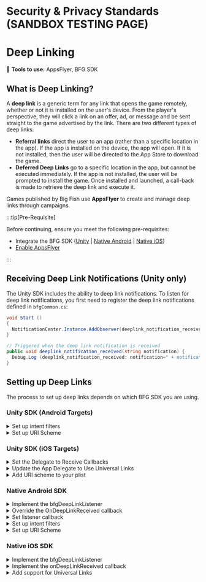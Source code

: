 # Security & Privacy Standards (SANDBOX TESTING PAGE)

# Deep Linking

:small_blue_diamond: **Tools to use:** AppsFlyer, BFG SDK

## What is Deep Linking?

A **deep link** is a generic term for any link that opens the game remotely, whether or not it is installed on the user's device. From the player's perspective, they will click a link on an offer, ad, or message and be sent straight to the game advertised by the link. There are two different types of deep links:

- **Referral links** direct the user to an app (rather than a specific location in the app). If the app is installed on the device, the app will open. If it is not installed, then the user will be directed to the App Store to download the game.
- **Deferred Deep Links** go to a specific location in the app, but cannot be executed immediately. If the app is not installed, the user will be prompted to install the game. Once installed and launched, a call-back is made to retrieve the deep link and execute it.

Games published by Big Fish use **AppsFlyer** to create and manage deep links through campaigns. 

:::tip[Pre-Requisite]

Before continuing, ensure you meet the following pre-requisites:

- Integrate the BFG SDK ([Unity](../bfgsdk/integrate-unitysdk) | [Native Android](../bfgsdk/integrate-androidsdk) | [Native iOS](../bfgsdk/integrate-iossdk))
- [Enable AppsFlyer](./tools-appsflyer#enabling-appsflyer)

:::

## Receiving Deep Link Notifications (Unity only)

The Unity SDK includes the ability to deep link notifications. To listen for deep link notifications, you first need to register the deep link notifications defined in ``bfgCommon.cs``: 

```csharp
void Start ()
{
  NotificationCenter.Instance.AddObserver(deeplink_notification_received, bfgCommon.NOTIFICATION_DEEPLINK_ONDEEPLINKRECEIVED);
}

// Triggered when the deep link notification is received
public void deeplink_notification_received(string notification) {
  Debug.Log (deeplink_notification_received: notification=" + notification);
}
```

## Setting up Deep Links

The process to set up deep links depends on which BFG SDK you are using. 

### Unity SDK (Android Targets)

<details>
  <summary>Set up intent filters</summary>

Your Big Fish producer will send you a code snippet of an intent filter to put into manifest file of your app. An **intent filter** determines the type of requests that come from another app component (such as AppsFlyer). To complete setup for deep links on Android, copy the intent-filter into the relevant ``<activity>`` on your AndroidManifest.xml file. The snippet contains the following values:

- The ``host`` value, provided by your Big Fish producer.
- The four-character pathPrefix, an auto-generated value from the AppsFlyer portal that is unique to your game.

Here is an example of the code snippet for an intent filter:

```xml
<intent-filter android:autoVerify="true">
  <action android:name="android.intent.action.VIEW" />
  <category android:name="android.intent.category.DEFAULT" />
  <category android:name="android.intent.category.BROWSABLE" />
  <data android:scheme="https"
    android:host="bfgsdk.onelink.me"
    android:pathPrefix="/yryN" />
</intentfilter>
```

</details>

<details>
  <summary>Set up URI Scheme</summary>

A URI scheme is a URL that leads users directly to your game, and is required for AppsFlyer links to work in Facebook. Whenever a Universal Link fails to open the app, the URI scheme can be used as a fallback to open the application.

Your Big Fish producer will provide you with the scheme you need to define in your manifest file. Add another filter to your manifest that handles specific deep link schemes for your game. In the following example, the scheme is ``bfgsample``. Include this filter right below the intent filter you previously added for AppsFlyer:

```xml
<intent-filter>
  <action android:name="android.intent.action.VIEW" />
  <category android:name="android.intent.category.DEFAULT" />
  <category android:name="android.intent.category.BROWSABLE" />
  <data android:scheme="bfgsample" />
</intent-filter>
```

</details>

### Unity SDK (iOS Targets)

<details>
  <summary>Set the Delegate to Receive Callbacks</summary>

1. Open the file, com.bfg.sdk/Runtime/Plugins/iOS/BFGUnityAppController.mm
2. In BFGUnityAppController.mm, add the following code to the ``didFinishLaunchingWithOptions`` method before initializing the BFG SDK:

```csharp
extern "C"
{
  void BfgDeepLinkDelegateWrapper_setDeepLinkListener();
}
-(BOOL)application:(UIApplication*) application didFinishLaunchingWithOptions:(NSDictionary*) options
{
  BfgDeepLinkDelegateWrapper_setDeepLinkListener();

  // Initialize the BFG SDK here

  return YES;
}
```

</details>

<details>
  <summary>Update the App Delegate to Use Universal Links</summary>

1. Open the file, com.bfg.sdk/Runtime/Plugins/iOS/BFGUnityAppController.mm
2. In BFGUnityAppController.mm, add another pass-through call to ``bfgManager``, which will update the App Delegate to use universal links through AppsFlyer.

```csharp
-(BOOL)application:(UIApplication *)application continueUserActivity:(NSUserActivity *)userActivity restorationHandler:(void (^)(NSArray<id<UIUserActivityRestoring>> *restorableObjects))restorationHandler;
{
  return [bfgManager applicationContinueUserActivity:userActivity restorationHandler:restorationHandler];
}
```

</details>

<details>
  <summary>Add URI scheme to your plist</summary>

A URI scheme is a URL that leads users directly to your game, and is required for AppsFlyer links to work in Facebook. Whenever a Universal Link fails to open the app, the URI scheme can be used as a fallback to open the application.

Your Big Fish producer will provide you with the scheme you need to define in your game configuration. In the following example, the scheme is ``bfgsample``. The scheme is added to your game's plist file:

```xml
<key>CFBundleURLSchemes</key>
<array>
  <string>bfgsample</string>
</array>
```

</details>

### Native Android SDK 

<details>
  <summary>Implement the bfgDeepLinkListener</summary>

Implement the ``bfgDeepLinkListener`` in your main ``bfgActivity``:

```java
public class AndroidExampleActivity extends bfgActivity implements bfgDeepLinkListener
```

</details>

<details>
  <summary>Override the OnDeepLinkReceived callback</summary>

Override the ``onDeepLinkReceived`` callback to handle the received deep link:

```java
public void onDeepLinkReceived(final String deepLink, Map<String,String> conversionData, final String error) {
  if (!TextUtils.isEmpty(deepLink)) {
    bfgLog.d(this.getLocalClassName(), "Deep link received: \n" + deepLink);
  } else if (!TextUtils.isEmpty(error)) {
    bfgLog.d(this.getLocalClassName(), "Deep link retrieve error: " + error + " from UA tracking provider");
  }
  // The UA tracking provider returned additional information about the deep link that launched
  // the app. Inspect its content to gain insight regarding the source of the link. For links
  // originated from Facebook the deepLinkString will always be null and you'll need to look
  // for the deeplink in the conversionData dictionary. Ask your producer for the specific field
  // you should be looking for in this dictionary.
  // An example payload for a basic Facebook link could look like:
  // conversionData = {
  //    "af_ad": "testadname",
  //    "af_deeplink": true,
  //    "af_sub1": "testsubpub",
  //    "af_sub2": "testplacement",
  //    "campaign": "testcampaign",
  //    "host": "sdktest",
  //    "is_retargeting": true,
  //    "media_source": "Social Facebook",
  //    "path": "/reward/coins/1000/abc123",
  //    "scheme": "bfgsample",
  //    "shortlink": "dlfbpost"
  // }
  // For this example, you might be interested in the 'path' field of the dictionary, where you could extract
  // a promo code or other meaningful information for your game.
  if (conversionData != null) {
    bfgLog.d(this.getLocalClassName(), "onDeepLinkReceived: conversion data: " + conversionData + " from UA tracking provider");
  }
}
```

</details>

<details>
  <summary>Set listener callback</summary>

Set your listener callback with `setDeepLinkListener` in ``onCreate()``.

:::info

Set the listener callback before initializing the SDK to ensure that deep links are not missed.

:::

```java
bfgGameReporting.sharedInstance().setDeepLinkListener(this);
```

</details>

<details>
  <summary>Set up intent filters</summary>

Your Big Fish producer will send you a code snippet of an intent filter to put into manifest file of your app. An **intent filter** determines the type of requests that come from another app component (such as AppsFlyer). To complete setup for deep links on Android, copy the intent-filter into the relevant ``<activity>`` on your AndroidManifest.xml file. The snippet contains the following values:

- The ``host`` value, provided by your Big Fish producer.
- The four-character pathPrefix, an auto-generated value from the AppsFlyer portal that is unique to your game.

Here is an example of the code snippet for an intent filter:

```xml
<intent-filter android:autoVerify="true">
  <action android:name="android.intent.action.VIEW" />
  <category android:name="android.intent.category.DEFAULT" />
  <category android:name="android.intent.category.BROWSABLE" />
  <data android:scheme="https"
    android:host="bfgsdk.onelink.me"
    android:pathPrefix="/yryN" />
</intentfilter>
```

</details>

<details>
  <summary>Set up URI Scheme</summary>

A URI scheme is a URL that leads users directly to your game, and is required for AppsFlyer links to work in Facebook. Whenever a Universal Link fails to open the app, the URI scheme can be used as a fallback to open the application.

Your Big Fish producer will provide you with the scheme you need to define in your manifest file. Add another filter to your manifest that handles specific deep link schemes for your game. In the following example, the scheme is ``bfgsample``. Include this filter right below the intent filter you previously added for AppsFlyer:

```xml
<intent-filter>
  <action android:name="android.intent.action.VIEW" />
  <category android:name="android.intent.category.DEFAULT" />
  <category android:name="android.intent.category.BROWSABLE" />
  <data android:scheme="bfgsample" />
</intent-filter>
```

**Referral URL / URI Scheme**

You will get the shared scheme in the ``deepLinkString`` field if a referral URL opens your game. Nothing needs to be done by the game at this point since the goal of the referral is to simply open the app.

```
"deepLinkString": "bfgsample://",
"conversionData": {
    "af_dp": "bfgsample://",
    "link": "https://bfgsample.onelink.me/lmNv/dlfbpost"
}
```

**First Launch Installation Attribution**

When your game launches for the first time, you will receive an ``onDeepLinkReceived`` callback with information on the installation attribution. The **deepLink** parameter will be ``null`` unless the first launch resulted from a deferred deep link. The contents of the ``conversionData`` collection will vary, depending on whether the installation was organic, from a deep link, or a deferred deep link from one of our advertising partners, such as Facebook.

For example, an organic installation will provide the following ``conversionData``:

```
"af_message": "organic install",
"af_status": "Organic",
"is_first_launch": "true"
```

For a full list of all the possible data provided in the ``conversionData`` collection, see [Conversion data payloads and scenarios](https://support.appsflyer.com/hc/en-us/articles/360000726098-Conversion-data-payloads-and-scenarios) :arrow_upper_right: in AppsFlyer's documentation.

</details>

### Native iOS SDK

<details>
  <summary>Implement the bfgDeepLinkListener</summary>

Set up your ``AppDelegate`` to conform to the ``bfgDeepLinkListener`` protocol:

```objectivec
@interface BFGUIKitExampleAppDelegate () <bfgPlacementDelegate, bfgManagerPauseResumeDelegate, bfgDeepLinkListener>
```

Next, setup the ``bfgDeepLinkListener`` listener before initializing the BFG SDK.

```objectivec
- (BOOL)application:(UIApplication *)application didFinishLaunchingWithOptions:(NSDictionary *)launchOptions
{
  [bfgGameReporting setDeepLinkListener:self];
  [bfgManager startWithLaunchOptions:launchOptions parentViewController:myRootViewController];
}
```

</details>

<details>
  <summary>Implement the onDeepLinkReceived callback</summary>

Confirm that your listener implements the ``onDeepLinkReceived:conversionData:error:`` method to retrieve any deep links that have been received:

```objectivec
#pragma mark - bfgDeepLinkListener

-(void) onDeepLinkReceived:(NSString * _Nullable)deepLinkString conversionData:(NSDictionary* _Nullable)conversionData error:(NSError * _Nullable)error
{
  if (error)
  {
      BFGUIKitExampleLog(@"An error occurred in the UA tracking provider. Error: %ld: %@", error.code, error.localizedDescription);
      return;
  }
  if (deepLinkString.length)
  {
      NSString *message = [NSString stringWithFormat:@"Deep link received: %@", deepLinkString];                      
      NSLog(@"[DeepLink]: %@", deepLinkString);
  }
  else
  {
      BFGUIKitExampleLog(@"The UA tracking provider didn't have a deep link for us");
  }
  // The UA tracking provider returned additional information about the universal link and/or deeplink
  // that launched the app. Inspect its content to gain insight regarding the source of the link.
  // For links originated from Facebook the deepLinkString will always be nil, and you'll need to
  // look for the deeplink in the conversionData dictionary. Ask your producer for the specific field
  // you should be looking for in this dictionary.
  // An example payload for a basic Facebook link could look like:
  // conversionData = {
  //    "af_deeplink": true,
  //    "host": "facebook",
  //    "media_source": "Social Facebook",
  //    "path": "/reward/coins/1000/abc123",
  //    "scheme": "bfgsample",
  //    "shortlink": "dlfbpost"
  // }
  // For this example, you might be interested in the 'path' field of the dictionary, where you could extract
  // a promo code or other meaningful information for your game.
  NSString *hostString = conversionData[@"host"];
  NSString *pathString = conversionData[@"path"];
  if (conversionData && conversionData.count > 0 && [hostString isEqualToString:@"facebook"] && pathString.length)
  {
      BFGUIKitExampleLog(@"The UA tracking provider provided additional conversion data for the universal link and/or deep link: %@", conversionData);
  }
}

</details>

<details>
  <summary>Add URI scheme to your plist</summary>

A URI scheme is a URL that leads users directly to your game, and is required for AppsFlyer links to work in Facebook. Whenever a Universal Link fails to open the app, the URI scheme can be used as a fallback to open the application.

Your Big Fish producer will provide you with the scheme you need to define in your game configuration. In the following example, the scheme is ``bfgsample``. The scheme is added to your game's plist file:

```xml
<key>CFBundleURLSchemes</key>
<array>
  <string>bfgsample</string>
</array>
```

</details>

<details>
  <summary>Add support for Universal Links</summary>

**Universal Links** is a deep linking protocol created by Apple and was introduced in iOS versions 9+. Universal Links enables app developers to create a two-way association between their mobile app and website. The advantage to supporting universal links is that tapping on them in an email or a banner ad can directly open your app if it is installed, instead of first routing the user through Safari or another browser. Universal links are similar to regular deep links in that they can launch your app and deliver a payload, but they have a slightly different structure inside the app code. 

A universal link can be configured for any of four scenarios:

- To take the user to the App Store.
- To deep link to the Apple App Store for a download. In this scenario, when a user does not have your app installed, they will be taken to the App Store and, if they choose to install it, the universal link payload will be delivered, for example, as a deferred deep link or a referral link.
- If the app is installed and the link is a deep link, it will take the user directly to the app and then deep link them to the given location, for example, if you want the user to access a bonus level.
- If the app is installed and the link is a referral link, it will open the app.

Your Big Fish producer will enable universal links through the AppsFlyer Developer Portal. You will be given a referral link similar to the one below, but it will be specific to your game.

```
//bfgsdk.onelink.me/yryN/4f196e66
```

To use universal links, you need to add another pass-through call to bfgManager in your app delegate:

```objectivec
- (BOOL)application:(UIApplication *)application continueUserActivity:(NSUserActivity *)userActivity restorationHandler:(void (^)(NSArray * _Nullable))restorationHandler
{
  [bfgManager applicationContinueUserActivity:userActivity restorationHandler:restorationHandler];
  // Do any special processing of the universal link here
  return YES;
}
```

</details>
